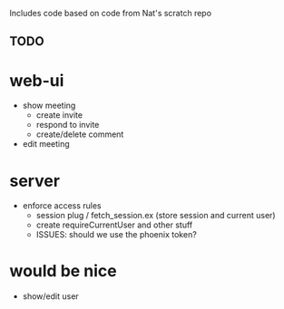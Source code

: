 Includes code based on code from Nat's scratch repo

## TODO ##

# web-ui #
 - show meeting
    - create invite
    - respond to invite
    - create/delete comment
 - edit meeting

# server #
 - enforce access rules
    - session plug / fetch_session.ex (store session and current user)
    - create requireCurrentUser and other stuff
    - ISSUES: should we use the phoenix token?

# would be nice #
 - show/edit user